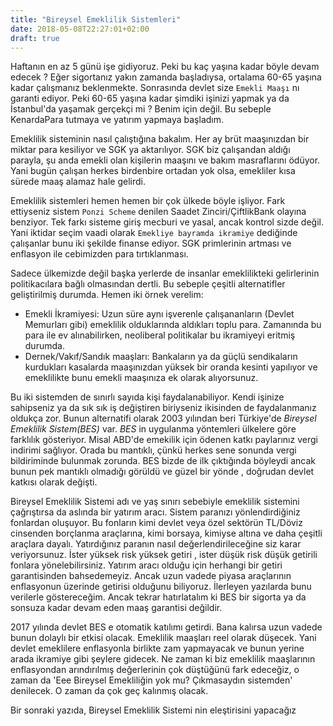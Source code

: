 ```yaml
---
title: "Bireysel Emeklilik Sistemleri"
date: 2018-05-08T22:27:01+02:00
draft: true
---
```


Haftanın en az 5 günü işe gidiyoruz. Peki bu kaç yaşına kadar böyle devam edecek ? Eğer sigortanız yakın zamanda başladıysa, ortalama 60-65 yaşına kadar çalışmanız beklenmekte. Sonrasında devlet size  `Emekli Maaşı` nı garanti ediyor. Peki 60-65 yaşına kadar şimdiki işinizi yapmak ya da İstanbul'da yaşamak gerçekçi mi ? Benim için değil. Bu sebeple KenardaPara tutmaya ve yatırım yapmaya başladım.

Emeklilik sisteminin nasıl çalıştığına bakalım. Her ay brüt maaşınızdan bir miktar para kesiliyor ve SGK ya aktarılıyor. SGK biz çalışandan aldığı parayla, şu anda emekli olan kişilerin maaşını ve bakım masraflarını ödüyor. Yani bugün çalışan herkes birdenbire ortadan yok olsa, emekliler kısa sürede maaş alamaz hale gelirdi.

Emeklilik sistemleri hemen hemen bir çok ülkede böyle işliyor. Fark ettiyseniz sistem `Ponzi Scheme` denilen Saadet Zinciri/ÇiftlikBank olayına benziyor. Tek farkı sisteme giriş mecburi ve yasal, ancak kontrol sizde değil. Yani iktidar seçim vaadi olarak `Emekliye bayramda ikramiye` dediğinde çalışanlar bunu iki şekilde finanse ediyor. SGK primlerinin artması ve enflasyon ile cebimizden para tırtıklanması.

Sadece ülkemizde değil başka yerlerde de insanlar emeklilikteki gelirlerinin politikacılara bağlı olmasından dertli.
Bu sebeple çeşitli alternatifler geliştirilmiş durumda. Hemen iki örnek verelim:

* Emekli İkramiyesi: Uzun süre aynı işverenle çalışananların (Devlet Memurları gibi) emeklilik olduklarında aldıkları toplu para. Zamanında bu para ile ev alınabilirken, neoliberal politikalar bu ikramiyeyi eritmiş durumda.
* Dernek/Vakıf/Sandık maaşları: Bankaların ya da güçlü sendikaların kurdukları kasalarda maaşınızdan yüksek bir oranda kesinti yapılıyor ve emeklilikte bunu emekli maaşınıza ek olarak alıyorsunuz.

Bu iki sistemden de sınırlı sayıda kişi faydalanabiliyor. Kendi işinize sahipseniz ya da sık sık iş değiştiren biriyseniz ikisinden de faydalanmanız oldukça zor.
Bunun alternatifi olarak 2003 yılından beri Türkiye'de *Bireysel Emeklilik Sistem(BES)* var. *BES* in uygulanma yöntemleri ülkelere göre farklılık gösteriyor. Misal ABD'de emekilik için ödenen katkı paylarınız vergi indirimi sağlıyor. Orada bu mantıklı, çünkü herkes sene sonunda vergi bildiriminde bulunmak zorunda. BES bizde de ilk çıktığında böyleydi ancak bunun pek mantıklı olmadığı görüldü ve güzel bir yönde , doğrudan devlet katkısı olarak değişti.

Bireysel Emeklilik Sistemi adı ve yaş sınırı sebebiyle emeklilik sistemini çağrıştırsa da aslında bir yatırım aracı. Sistem paranızı yönlendirdiğiniz fonlardan oluşuyor. Bu fonların kimi devlet veya özel sektörün TL/Döviz cinsenden borçlanma araçlarına, kimi borsaya, kimiyse altına ve daha çeşitli araçlara dayalı.
Yatırdığınız paranın nasıl değerlendirileceğine siz karar veriyorsunuz. İster yüksek risk yüksek getiri , ister düşük risk düşük getirili fonlara yönelebilirsiniz.
Yatırım aracı olduğu için herhangi bir getiri garantisinden bahsedemeyiz. Ancak uzun vadede piyasa araçlarının enflasyonun üzerinde getirisi olduğunu biliyoruz. İlerleyen yazılarda bunu verilerle göstereceğim. Ancak tekrar hatırlatalım ki BES bir sigorta ya da sonsuza kadar devam eden maaş garantisi değildir.

2017 yılında devlet BES e otomatik katılımı getirdi. Bana kalırsa uzun vadede bunun dolaylı bir etkisi olacak. Emeklilik maaşları reel olarak düşecek. Yani devlet emeklilere enflasyonla birlikte zam yapmayacak ve bunun yerine arada ikramiye gibi şeylere gidecek. Ne zaman ki biz emeklilik maaşlarının enflasyondan arındırılmış değerlerinin çok düştüğünü fark edeceğiz, o zaman da 'Eee Bireysel Emekliliğin yok mu? Çıkmasaydın sistemden' denilecek. O zaman da çok geç kalınmış olacak.

Bir sonraki yazıda, Bireysel Emeklilik Sistemi nin eleştirisini yapacağız
